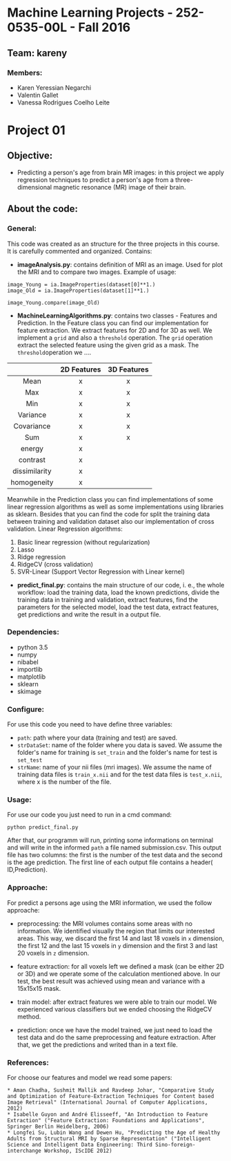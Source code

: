# Machine Learning Projects - 252-0535-00L - Fall 2016

## Team: kareny
### Members:
* Karen Yeressian Negarchi
* Valentin Gallet
* Vanessa Rodrigues Coelho Leite

Project 01
==========

Objective:
----------
- Predicting a person's age from brain MR images: in this project we apply regression techniques to predict a person's age from a three-dimensional magnetic resonance (MR) image of their brain.


About the code:
---------------

### General:
This code was created as an structure for the three projects in this course. It is carefully commented and organized.
Contains:
- **imageAnalysis.py**: contains definition of MRI as an image. Used for plot the MRI and to compare two images.
Example of usage:

```
image_Young = ia.ImageProperties(dataset[0]**1.)
image_Old = ia.ImageProperties(dataset[1]**1.)

image_Young.compare(image_Old)
```

- **MachineLearningAlgorithms.py**: contains two classes - Features and Prediction.
In the Feature class you can find our implementation for feature extraction. We extract features for 2D and for 3D as well. We implement a `grid` and also a `threshold` operation. The `grid` operation extract the selected feature using the given grid as a mask. The `threshold`operation we ....

|			 | 2D Features | 3D Features |
|:-----:|:-----------:|:-----------:|
| Mean | x| x|
| Max | x| x|
| Min | x| x|
| Variance | x| x|
| Covariance | x| x|
| Sum | x| x|
| energy | x|	|
| contrast | x|	|
| dissimilarity | x|	|
| homogeneity | x|	| |

Meanwhile in the Prediction class you can find implementations of some linear regression algorithms as well as some implementations using libraries as sklearn. Besides that you can find the code for split the training data between training and validation dataset also our implementation of cross validation.
Linear Regression algorithms:

1. Basic linear regression (without regularization)
2. Lasso
3. Ridge regression
4. RidgeCV (cross validation)
5. SVR-Linear (Support Vector Regression with Linear kernel)


- **predict_final.py**: contains the main structure of our code, i. e., the whole workflow: load the training data, load the known predictions, divide the training data in training and validation, extract features, find the parameters for the selected model, load the test data, extract features, get predictions and write the result in a output file.

### Dependencies:
* python 3.5
* numpy
* nibabel
* importlib
* matplotlib
* sklearn
* skimage

### Configure:

For use this code you need to have define three variables:
* `path`: path where your data (training and test) are saved.
* `strDataSet`: name of the folder where you data is saved. We assume the folder's name for training is `set_train` and the folder's name for test is `set_test`
* `strName`: name of your nii files (mri images). We assume the name of training data files is `train_x.nii` and for the test data files is `test_x.nii`, where x is the number of the file.

### Usage:
For use our code you just need to run in a cmd command:
```
python predict_final.py
```
After that, our programm will run, printing some informations on terminal and will write in the informed `path` a file named submission.csv. This output file has two columns: the first is the number of the test data and the second is the age prediction. The first line of each output file contains a header( ID,Prediction).

### Approache:
For predict a persons age using the MRI information, we used the follow approache:
* preprocessing: the MRI volumes contains some areas with no information. We identified visually the region that limits our interested areas. This way, we discard the first 14 and last 18 voxels in `x` dimension, the first 12 and the last 15 voxels in `y` dimension and the first 3 and last 20 voxels in `z` dimension.

* feature extraction: for all voxels left we defined a mask (can be either 2D or 3D) and we operate some of the calculation mentioned above. In our test, the best result was achieved using mean and variance with a 15x15x15 mask.

* train model: after extract features we were able to train our model. We experienced various classifiers but we ended choosing the RidgeCV method.

* prediction: once we have the model trained, we just need to load the test data and do the same preprocessing and feature extraction. After that, we get the predictions and writed than in a text file.

### References:
For choose our features and model we read some papers:
```
* Aman Chadha, Sushmit Mallik and Ravdeep Johar, "Comparative Study and Optimization of Feature-Extraction Techniques for Content based Image Retrieval" (International Journal of Computer Applications, 2012)
* Isabelle Guyon and André Elisseeff, "An Introduction to Feature Extraction" ("Feature Extraction: Foundations and Applications", Springer Berlin Heidelberg, 2006)
* Longfei Su, Lubin Wang and Dewen Hu, "Predicting the Age of Healthy Adults from Structural MRI by Sparse Representation" ("Intelligent Science and Intelligent Data Engineering: Third Sino-foreign-interchange Workshop, IScIDE 2012)
```
